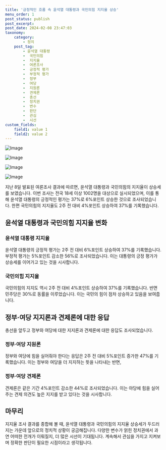 ```yaml
---
title: '긍정적인 흐름 속 윤석열 대통령과 국민의힘 지지율 상승'
menu_order: 1
post_status: publish
post_excerpt: 
post_date: 2024-02-08 23:47:03
taxonomy:
    category:
        - 정치
    post_tag:
        - 윤석열 대통령
        -  국민의힘
        -  지지율
        -  여론조사
        -  긍정적 평가
        -  부정적 평가
        -  정부
        -  여당
        -  지원론
        -  견제론
        -  총선
        -  정치권
        -  변수
        -  판단
        -  관심
        -  시선
custom_fields:
    field1: value 1
    field2: value 2
---
```


![Image](https://imgnews.pstatic.net/image/015/2024/02/08/0004946754_001_20240208114504946.jpg?type=w647)

![Image](https://imgnews.pstatic.net/image/015/2024/02/08/0004946754_002_20240208114504977.jpg?type=w647)

![Image](https://imgnews.pstatic.net/image/015/2024/02/08/0004946754_003_20240208114505005.jpg?type=w647)

![Image](https://imgnews.pstatic.net/image/015/2024/02/08/0004946754_004_20240208114505036.jpg?type=w647)

지난 8일 발표된 여론조사 결과에 따르면, 윤석열 대통령과 국민의힘의 지지율이 상승세를 보였습니다. 이번 조사는 전국 18세 이상 1002명을 대상으로 실시되었으며, 이를 통해 윤석열 대통령의 긍정적인 평가는 37%로 6%포인트 상승한 것으로 조사되었습니다. 한편 국민의힘의 지지율도 2주 전 대비 4%포인트 상승하여 37%를 기록했습니다.
## 윤석열 대통령과 국민의힘 지지율 변화
### 윤석열 대통령 지지율
윤석열 대통령의 긍정적 평가는 2주 전 대비 6%포인트 상승하여 37%를 기록했습니다. 부정적 평가는 5%포인트 감소한 56%로 조사되었습니다. 이는 대통령의 긍정 평가가 상승세를 이어가고 있는 것을 시사합니다.
### 국민의힘 지지율
국민의힘의 지지도 역시 2주 전 대비 4%포인트 상승하여 37%를 기록했습니다. 반면 민주당은 30%로 동률을 이루었습니다. 이는 국민의 힘이 점차 상승하고 있음을 보여줍니다.
## 정부·여당 지지론과 견제론에 대한 응답
총선을 앞두고 정부와 여당에 대한 지지론과 견제론에 대한 응답도 조사되었습니다.
### 정부·여당 지원론
정부와 여당에 힘을 실어줘야 한다는 응답은 2주 전 대비 5%포인트 증가한 47%를 기록했습니다. 이는 정부와 여당을 더 지지하는 뜻을 나타내는 반면, 
### 정부·여당 견제론
견제론은 같은 기간 4%포인트 감소한 44%로 조사되었습니다. 이는 야당에 힘을 실어주는 견제 의견도 높은 지지를 받고 있다는 것을 시사합니다.
## 마무리
지지율 조사 결과를 종합해 볼 때, 윤석열 대통령과 국민의힘의 지지율 상승세가 두드러지는 가운데 앞으로의 정치적 상황이 궁금해집니다. 다양한 변수가 얽힌 정치권에서 과연 어떠한 전개가 이뤄질지, 더 많은 시선이 기대됩니다. 계속해서 관심을 가지고 지켜보며 정확한 판단이 필요한 시점이라고 생각됩니다.
